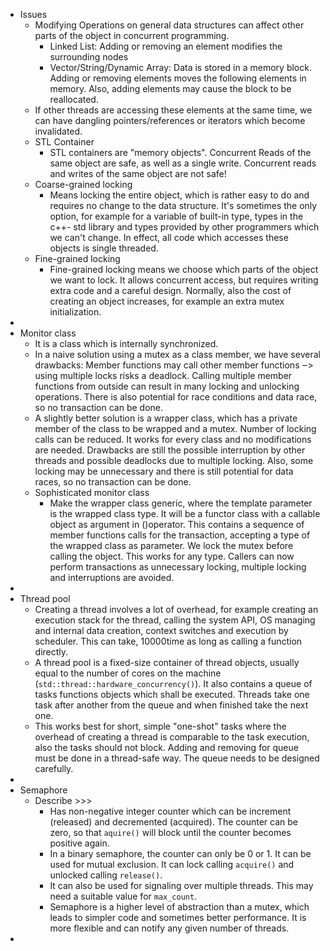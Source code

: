 - Issues
    - Modifying Operations on general data structures can affect other parts of the object in concurrent programming.
        - Linked List: Adding or removing an element modifies the surrounding nodes
        - Vector/String/Dynamic Array: Data is stored in a memory block. Adding or removing elements moves the following elements in memory. Also, adding elements may cause the block to be reallocated.
    - If other threads are accessing these elements at the same time, we can have dangling pointers/references or iterators which become invalidated.
    - STL Container
        - STL containers are "memory objects". Concurrent Reads of the same object are safe, as well as  a single write. Concurrent reads and writes of the same object are not safe!
    - Coarse-grained locking
        - Means locking the entire object, which is rather easy to do and requires no change to the data structure. It's sometimes the only option, for example for a variable of built-in type, types in the c++- std library and types provided by other programmers which we can't change. In effect, all code which accesses these objects is single threaded.
    - Fine-grained locking
        - Fine-grained locking means we choose which parts of the object we want to lock. It allows concurrent access, but requires writing extra code and a careful design. Normally, also the cost of creating an object increases, for example an extra mutex initialization.
- 
- Monitor class
    - It is a class which is internally synchronized.
    - In a naive solution using a mutex as a class member, we have several drawbacks: Member functions may call other member functions ‒> using multiple locks risks a deadlock. Calling multiple member functions from outside can result in many locking and unlocking operations. There is also potential for race conditions and data race, so no transaction can be done.
    - A slightly better solution is a wrapper class, which has a private member of the class to be wrapped and a mutex. Number of locking calls can be reduced. It works for every class and no modifications are needed. Drawbacks are still the possible interruption by other threads and possible deadlocks due to multiple locking. Also, some locking may be unnecessary and there is still potential for data races, so no transaction can be done.
    - Sophisticated monitor class
        - Make the wrapper class generic, where the template parameter is the wrapped class type. It will be a functor class with a callable object as argument in ()operator. This contains a sequence of member functions calls for the transaction, accepting a type of the wrapped class as parameter. We lock the mutex before calling the object. This works for any type. Callers can now perform transactions as unnecessary locking, multiple locking and interruptions are avoided.
- 
- Thread pool
    - Creating a thread involves a lot of overhead, for example creating an execution stack for the thread, calling the system API, OS managing and internal data creation, context switches and execution by scheduler. This can take, 10000time as long as calling a function directly.
    - A thread pool is a fixed-size container of thread objects, usually equal to the number of cores on the machine (`std::thread::hardware_concurrency()`).  It also contains a queue of tasks functions objects which shall be executed. Threads take one task after another from the queue and when finished take the next one. 
    - This works best for short, simple "one-shot" tasks where the overhead of creating a thread is comparable to the task execution, also the tasks should not block. Adding and removing for queue must be done in a thread-safe way. The queue needs to be designed carefully.
- 
- Semaphore
    - Describe >>>
        - Has non-negative integer counter which can be increment (released) and decremented (acquired). The counter can be zero, so that `aquire()` will block until the counter becomes positive again.
        - In a binary semaphore, the counter can only be 0 or 1. It can be used for mutual exclusion. It can lock calling `acquire()` and unlocked calling `release()`.
        - It can also be used for signaling over multiple threads. This may need a suitable value for `max_count`.
        - Semaphore is a higher level of abstraction than a mutex, which leads to simpler code and sometimes better performance. It is more flexible and can notify any given number of threads.
- 
